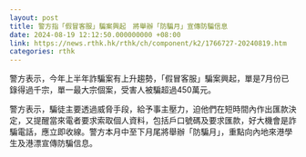 ```yaml
---
layout: post
title: 警方指「假冒客服」騙案興起　將舉辦「防騙月」宣傳防騙信息
date: 2024-08-19 12:12:50.000000000 +08:00
link: https://news.rthk.hk/rthk/ch/component/k2/1766727-20240819.htm
categories: rthk
---
```


警方表示，今年上半年詐騙案有上升趨勢，「假冒客服」騙案興起，單是7月份已錄得過千宗，單一最大宗個案，受害人被騙超過450萬元。

警方表示，騙徒主要透過威脅手段，給予事主壓力，迫他們在短時間內作出匯款決定，又提醒當來電者要求索取個人資料，包括戶口號碼及要求匯款，好大機會是詐騙電話，應立即收線。警方本月中至下月尾將舉辦「防騙月」，重點向內地來港學生及港漂宣傳防騙信息。
